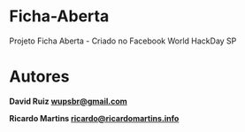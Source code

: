 Ficha-Aberta
============

Projeto Ficha Aberta - Criado no Facebook World HackDay SP

Autores
============

**David Ruiz <wupsbr@gmail.com>**

**Ricardo Martins <ricardo@ricardomartins.info>**

